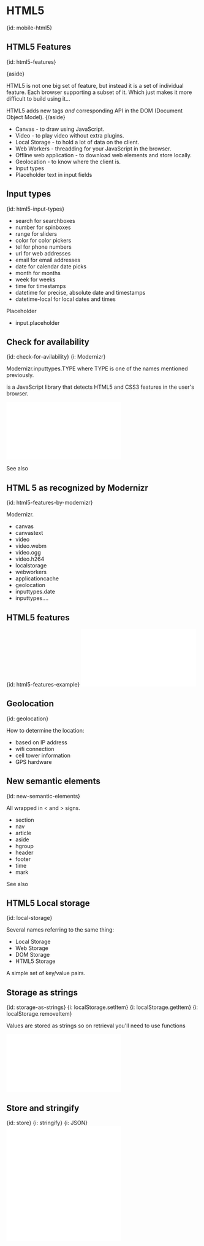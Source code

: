 # HTML5
{id: mobile-html5}

## HTML5 Features
{id: html5-features}

{aside}

HTML5 is not one big set of feature, but instead it is a set of individual feature. Each
browser supporting a subset of it. Which just makes it more difficult to build using it...

HTML5 adds new tags *and* corresponding API in the DOM (Document Object Model).
{/aside}

* Canvas - to draw using JavaScript.
* Video - to play video without extra plugins.
* Local Storage - to hold a lot of data on the client.
* Web Workers - threadding for your JavaScript in the browser.
* Offline web application - to download web elements and store locally.
* Geolocation - to know where the client is.
* Input types
* Placeholder text in input fields



## Input types
{id: html5-input-types}

* search for searchboxes
* number for spinboxes
* range for sliders
* color for color pickers
* tel for phone numbers
* url for web addresses
* email for email addresses
* date for calendar date picks
* month for months
* week for weeks
* time for timestamps
* datetime for precise, absolute date and timestamps
* datetime-local for local dates and times


Placeholder


* input.placeholder



## Check for availability
{id: check-for-avilability}
{i: Modernizr}


Modernizr.inputtypes.TYPE where TYPE is one of the names mentioned previously.




<a href="http://modernizr.com/"></a>
is a JavaScript library that detects HTML5 and CSS3 features in the user's browser.


![](examples/html_modernizr.html)


See also <a href="http://diveintohtml5.info/detect.html"></a>





## HTML 5 as recognized by Modernizr
{id: html5-features-by-modernizr}

Modernizr.


* canvas
* canvastext
* video
* video.webm
* video.ogg
* video.h264
* localstorage
* webworkers
* applicationcache
* geolocation
* inputtypes.date
* inputtypes....



## HTML5 features
{id: html5-features-example}
![](examples/html5.html)


## Geolocation
{id: geolocation}

How to determine the location:


* based on IP address
* wifi connection
* cell tower information
* GPS hardware



## New semantic elements
{id: new-semantic-elements}

All wrapped in &lt; and &gt; signs.


* section
* nav
* article
* aside
* hgroup
* header
* footer
* time
* mark



See also <a href="http://diveintohtml5.info/semantics.html"></a>




## HTML5 Local storage
{id: local-storage}

Several names referring to the same thing:


* Local Storage
* Web Storage
* DOM Storage
* HTML5 Storage


A simple set of key/value pairs.



## Storage as strings
{id: storage-as-strings}
{i: localStorage.setItem}
{i: localStorage.getItem}
{i: localStorage.removeItem}

Values are stored as strings so on retrieval you'll need to use functions

![](examples/store/string.html)


## Store and stringify
{id: store}
{i: stringify}
{i: JSON}
![](examples/store/store.html)
![](examples/store/store.js)




